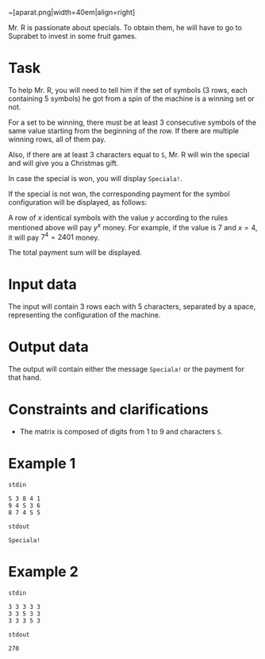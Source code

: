 ~[aparat.png|width=40em|align=right]

Mr. R is passionate about specials. To obtain them, he will have to go to Suprabet to invest in some fruit games.

# Task

To help Mr. R, you will need to tell him if the set of symbols ($3$ rows, each containing $5$ symbols) he got from a spin of the machine is a winning set or not.

For a set to be winning, there must be at least $3$ consecutive symbols of the same value starting from the beginning of the row. If there are multiple winning rows, all of them pay.

Also, if there are at least $3$ characters equal to `S`, Mr. R will win the special and will give you a Christmas gift.

In case the special is won, you will display `Speciala!`.

If the special is not won, the corresponding payment for the symbol configuration will be displayed, as follows:

A row of $x$ identical symbols with the value $y$ according to the rules mentioned above will pay $y^x$ money. For example, if the value is $7$ and $x = 4$, it will pay $7^4 = 2401$ money.

The total payment sum will be displayed.

# Input data

The input will contain $3$ rows each with $5$ characters, separated by a space, representing the configuration of the machine.

# Output data

The output will contain either the message `Speciala!` or the payment for that hand.

# Constraints and clarifications

* The matrix is composed of digits from $1$ to $9$ and characters `S`.

# Example 1

`stdin`
```
S 3 8 4 1
9 4 S 3 6
8 7 4 S 5
```

`stdout`
```
Speciala!
```

# Example 2

`stdin`
```
3 3 3 3 3
3 3 5 3 3
3 3 3 5 3
```

`stdout`
```
270
